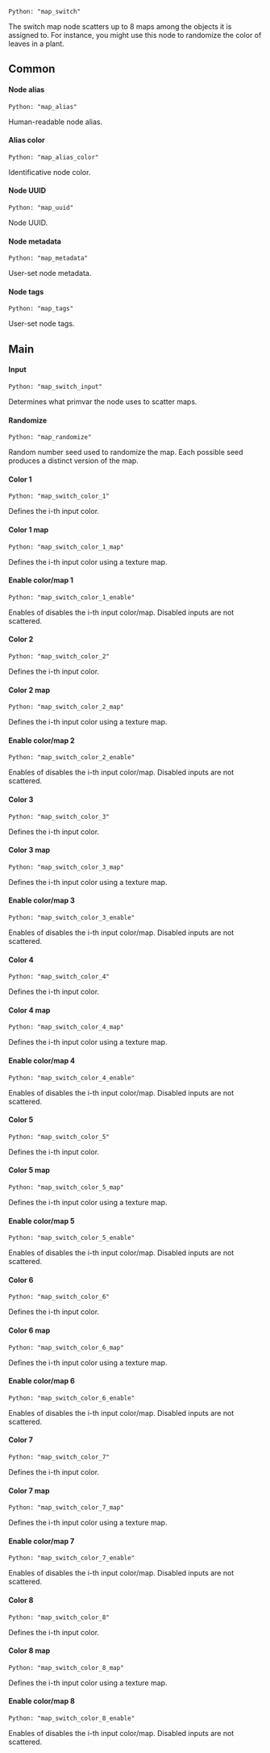 `Python: "map_switch"`

The switch map node scatters up to 8 maps among the objects it is assigned to. For instance, you might use this node to randomize the color of leaves in a plant.
## Common

#### Node alias
`Python: "map_alias"`

Human-readable node alias.

#### Alias color
`Python: "map_alias_color"`

Identificative node color.

#### Node UUID
`Python: "map_uuid"`

Node UUID.

#### Node metadata
`Python: "map_metadata"`

User-set node metadata.

#### Node tags
`Python: "map_tags"`

User-set node tags.

## Main

#### Input
`Python: "map_switch_input"`

Determines what primvar the node uses to scatter maps.

#### Randomize
`Python: "map_randomize"`

Random number seed used to randomize the map. Each possible seed produces a distinct version of the map.

#### Color 1
`Python: "map_switch_color_1"`

Defines the i-th input color.

#### Color 1 map
`Python: "map_switch_color_1_map"`

Defines the i-th input color using a texture map.

#### Enable color/map 1
`Python: "map_switch_color_1_enable"`

Enables of disables the i-th input color/map. Disabled inputs are not scattered.

#### Color 2
`Python: "map_switch_color_2"`

Defines the i-th input color.

#### Color 2 map
`Python: "map_switch_color_2_map"`

Defines the i-th input color using a texture map.

#### Enable color/map 2
`Python: "map_switch_color_2_enable"`

Enables of disables the i-th input color/map. Disabled inputs are not scattered.

#### Color 3
`Python: "map_switch_color_3"`

Defines the i-th input color.

#### Color 3 map
`Python: "map_switch_color_3_map"`

Defines the i-th input color using a texture map.

#### Enable color/map 3
`Python: "map_switch_color_3_enable"`

Enables of disables the i-th input color/map. Disabled inputs are not scattered.

#### Color 4
`Python: "map_switch_color_4"`

Defines the i-th input color.

#### Color 4 map
`Python: "map_switch_color_4_map"`

Defines the i-th input color using a texture map.

#### Enable color/map 4
`Python: "map_switch_color_4_enable"`

Enables of disables the i-th input color/map. Disabled inputs are not scattered.

#### Color 5
`Python: "map_switch_color_5"`

Defines the i-th input color.

#### Color 5 map
`Python: "map_switch_color_5_map"`

Defines the i-th input color using a texture map.

#### Enable color/map 5
`Python: "map_switch_color_5_enable"`

Enables of disables the i-th input color/map. Disabled inputs are not scattered.

#### Color 6
`Python: "map_switch_color_6"`

Defines the i-th input color.

#### Color 6 map
`Python: "map_switch_color_6_map"`

Defines the i-th input color using a texture map.

#### Enable color/map 6
`Python: "map_switch_color_6_enable"`

Enables of disables the i-th input color/map. Disabled inputs are not scattered.

#### Color 7
`Python: "map_switch_color_7"`

Defines the i-th input color.

#### Color 7 map
`Python: "map_switch_color_7_map"`

Defines the i-th input color using a texture map.

#### Enable color/map 7
`Python: "map_switch_color_7_enable"`

Enables of disables the i-th input color/map. Disabled inputs are not scattered.

#### Color 8
`Python: "map_switch_color_8"`

Defines the i-th input color.

#### Color 8 map
`Python: "map_switch_color_8_map"`

Defines the i-th input color using a texture map.

#### Enable color/map 8
`Python: "map_switch_color_8_enable"`

Enables of disables the i-th input color/map. Disabled inputs are not scattered.

